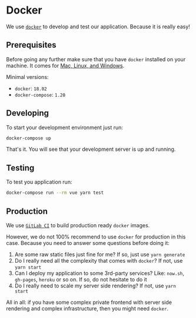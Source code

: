 # Docker

We use [`docker`](https://www.docker.com/) to develop and test our application.
Because it is really easy!


## Prerequisites 

Before going any further make sure that you have `docker` installed on your machine.
It comes for [Mac, Linux, and Windows](https://www.docker.com/community-edition).

Minimal versions:

- `docker`: `18.02`
- `docker-compose`: `1.20`


## Developing

To start your development environment just run:

```bash
docker-compose up
```

That's it. You will see that your development server is up and running.


## Testing

To test you application run:

```bash
docker-compose run --rm vue yarn test
```


## Production

We use [`GitLab CI`](./gitlab-ci.html) to build production ready `docker` images.

However, we do not 100% recommend to use `docker` for production in this case.
Because you need to answer some questions before doing it:

1. Are some raw static files just fine for me? If so, just use `yarn generate`
2. Do I really need all the complexity that comes with `docker`? If not, use `yarn start`
3. Can I deploy my application to some 3rd-party services? Like: `now.sh`, `gh-pages`, `heroku` or so on. If so, do not hesitate to do it
4. Do I really need to scale my server side rendering? If not, use `yarn start`

All in all: if you have some complex private frontend with server side rendering and complex infrastructure, then you might need `docker`.
